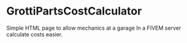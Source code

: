 # GrottiPartsCostCalculator
Simple HTML page to allow mechanics at a garage In a FIVEM server calculate costs easier.
